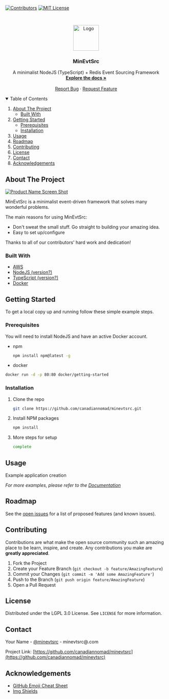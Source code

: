 <!--
*** With many thanks to https://github.com/canadiannomad/minevtsrc
*** for the readme template.
-->

<!-- PROJECT SHIELDS -->
<!--
*** Markdown "reference style" links used for readability.
*** Reference links are enclosed in brackets [ ] instead of parentheses ( ).
*** See the bottom of this document for the declaration of the reference variables
*** for contributors-url, forks-url, etc. This is an optional, concise syntax you may use.
*** https://www.markdownguide.org/basic-syntax/#reference-style-links
-->
[![Contributors][contributors-shield]][contributors-url]
[![MIT License][license-shield]][license-url]



<!-- PROJECT LOGO -->
<br />
<p align="center">
  <a href="/">
    <img src="docs/images/logo.png" alt="Logo" width="80" height="80">
  </a>

  <h3 align="center">MinEvtSrc</h3>

  <p align="center">
    A minimalist NodeJS (TypeScript) + Redis Event Sourcing Framework
    <br />
    <a href="docs/"><strong>Explore the docs »</strong></a>
    <br />
    <br />
    <a href="https://github.com/canadiannomad/minevtsrc/issues">Report Bug</a>
    ·
    <a href="https://github.com/canadiannomad/minevtsrc/issues">Request Feature</a>
  </p>
</p>



<!-- TABLE OF CONTENTS -->
<details open="open">
  <summary>Table of Contents</summary>
  <ol>
    <li>
      <a href="#about-the-project">About The Project</a>
      <ul>
        <li><a href="#built-with">Built With</a></li>
      </ul>
    </li>
    <li>
      <a href="#getting-started">Getting Started</a>
      <ul>
        <li><a href="#prerequisites">Prerequisites</a></li>
        <li><a href="#installation">Installation</a></li>
      </ul>
    </li>
    <li><a href="#usage">Usage</a></li>
    <li><a href="#roadmap">Roadmap</a></li>
    <li><a href="#contributing">Contributing</a></li>
    <li><a href="#license">License</a></li>
    <li><a href="#contact">Contact</a></li>
    <li><a href="#acknowledgements">Acknowledgements</a></li>
  </ol>
</details>



<!-- ABOUT THE PROJECT -->
## About The Project

[![Product Name Screen Shot][product-screenshot]](https://example.com)

MinEvtSrc is a minimalist event-driven framework that solves many wonderful problems.

The main reasons for using MinEvtSrc:
* Don't sweat the small stuff.  Go straight to building your amazing idea.
* Easy to set up/configure

Thanks to all of our contributors' hard work and dedication!

### Built With

* [AWS](https://aws.amazon.com)
* [NodeJS (version?)](https://nodejs.org)
* [TypeScript (version?)](https://typescriptlang.org)
* [Docker](https://www.docker.com/)



<!-- GETTING STARTED -->
## Getting Started

To get a local copy up and running follow these simple example steps.

### Prerequisites

You will need to install NodeJS and have an active Docker account.
* npm
  ```sh
  npm install npm@latest -g
  ```
* docker
```sh
docker run -d -p 80:80 docker/getting-started
```

### Installation

1. Clone the repo
   ```sh
   git clone https://github.com/canadiannomad/minevtsrc.git
   ```
2. Install NPM packages
   ```sh
   npm install
   ```
3. More steps for setup
   ```sh
   complete
   ```



<!-- USAGE EXAMPLES -->
## Usage

Example application creation

_For more examples, please refer to the [Documentation](docs/)_



<!-- ROADMAP -->
## Roadmap

See the [open issues](https://github.com/canadiannomad/minevtsrc/issues) for a list of proposed features (and known issues).

<!-- CONTRIBUTING -->
## Contributing

Contributions are what make the open source community such an amazing place to be learn, inspire, and create. Any contributions you make are **greatly appreciated**.

1. Fork the Project
2. Create your Feature Branch (`git checkout -b feature/AmazingFeature`)
3. Commit your Changes (`git commit -m 'Add some AmazingFeature'`)
4. Push to the Branch (`git push origin feature/AmazingFeature`)
5. Open a Pull Request



<!-- LICENSE -->
## License

Distributed under the LGPL 3.0 License. See `LICENSE` for more information.



<!-- CONTACT -->
## Contact

Your Name - [@minevtsrc](https://twitter.com/your_username) - minevtsrc@.com

Project Link: [https://github.com/canadiannomad/minevtsrc](https://github.com/canadiannomad/minevtsrc)



<!-- ACKNOWLEDGEMENTS -->
## Acknowledgements
* [GitHub Emoji Cheat Sheet](https://www.webpagefx.com/tools/emoji-cheat-sheet)
* [Img Shields](https://shields.io)



<!-- MARKDOWN LINKS & IMAGES -->
<!-- https://www.markdownguide.org/basic-syntax/#reference-style-links -->
[contributors-shield]: https://img.shields.io/badge/CONTRIBUTORS-3-blueviolet?style=for-the-badge
[contributors-url]: docs/contributors
[license-shield]: https://img.shields.io/badge/LICENSE-LGPL--3.0-blue?style=for-the-badge
[license-url]: https://github.com/canadiannomad/minevtsrc/blob/master/LICENSE.txt
[product-screenshot]: docs/images/screenshot.png
